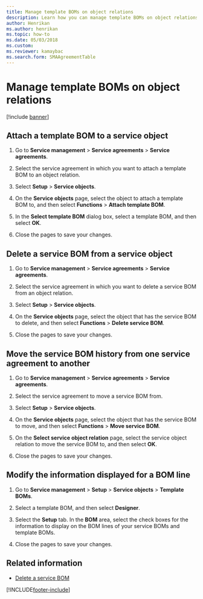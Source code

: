 ```yaml
---
title: Manage template BOMs on object relations 
description: Learn how you can manage template BOMs on object relations, including a step-by-step process for attaching template BOMs to service objective. 
author: Henrikan
ms.author: henrikan
ms.topic: how-to
ms.date: 05/03/2018
ms.custom:
ms.reviewer: kamaybac
ms.search.form: SMAAgreementTable
---
```



# Manage template BOMs on object relations

[!include [banner](../includes/banner.md)]

## Attach a template BOM to a service object

1. Go to **Service management** \> **Service agreements** \> **Service agreements**.

2. Select the service agreement in which you want to attach a template BOM to an object relation.

3. Select **Setup** \> **Service objects**.

4. On the **Service objects** page, select the object to attach a template BOM to, and then select **Functions** \> **Attach template BOM**.

5. In the **Select template BOM** dialog box, select a template BOM, and then select **OK**.

6. Close the pages to save your changes.

## Delete a service BOM from a service object

1. Go to **Service management** \> **Service agreements** \> **Service agreements**.

2. Select the service agreement in which you want to delete a service BOM from an object relation.

3. Select **Setup** \> **Service objects**.

4. On the **Service objects** page, select the object that has the service BOM to delete, and then select **Functions** \> **Delete service BOM**.

5. Close the pages to save your changes.

## Move the service BOM history from one service agreement to another

1. Go to **Service management** \> **Service agreements** \> **Service agreements**.

2. Select the service agreement to move a service BOM from.

3. Select **Setup** \> **Service objects**.

4. On the **Service objects** page, select the object that has the service BOM to move, and then select **Functions** \> **Move service BOM**.

5. On the **Select service object relation** page, select the service object relation to move the service BOM to, and then select **OK**.

6. Close the pages to save your changes.

## Modify the information displayed for a BOM line

1. Go to **Service management** \> **Setup** \> **Service objects** \> **Template BOMs**.

2. Select a template BOM, and then select **Designer**.

3. Select the **Setup** tab. In the **BOM** area, select the check boxes for the information to display on the BOM lines of your service BOMs and template BOMs.

4. Close the pages to save your changes.

## Related information

- [Delete a service BOM](delete-service-bom.md)

[!INCLUDE[footer-include](../../includes/footer-banner.md)]
